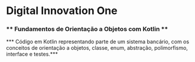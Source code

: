 # Digital Innovation One 


### ** Fundamentos de Orientação a Objetos com Kotlin **




 *** Código em Kotlin representando parte de um sistema bancário, com os conceitos de orientação a objetos, classe, enum, abstração, polimorfismo, interface e testes.***
